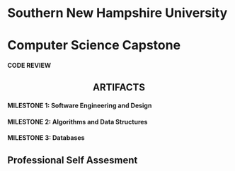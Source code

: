 # Southern New Hampshire University
# Computer Science Capstone
#### CODE REVIEW
## <center>ARTIFACTS<center>
#### MILESTONE 1: Software Engineering and Design
#### MILESTONE 2: Algorithms and Data Structures
#### MILESTONE 3: Databases
## Professional Self Assesment
